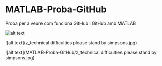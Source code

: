 # MATLAB-Proba-GitHub
Proba per a veure com funciona GitHub i GitHub amb MATLAB


![alt text](http://url/to/img.png)

![alt text](z_technical difficulties please stand by simpsons.jpg)



![alt text](MATLAB-Proba-GitHub/z_technical difficulties please stand by simpsons.jpg)


